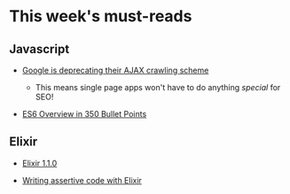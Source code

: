# This week's must-reads

## Javascript

* [Google is deprecating their AJAX crawling scheme](http://googlewebmastercentral.blogspot.com.br/2015/10/deprecating-our-ajax-crawling-scheme.html)
  - This means single page apps won't have to do anything _special_ for SEO!

* [ES6 Overview in 350 Bullet Points](https://ponyfoo.com/articles/es6)

## Elixir

* [Elixir
  1.1.0](http://elixir-lang.org/blog/2015/09/28/elixir-v1-1-0-released/)

* [Writing assertive code with Elixir](http://blog.plataformatec.com.br/2014/09/writing-assertive-code-with-elixir/)
